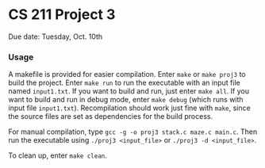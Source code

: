 # CS 211 Project 3

Due date: Tuesday, Oct. 10th

### Usage
A makefile is provided for easier compilation. Enter `make` or `make proj3` to build the project. Enter `make run` to run the executable with an input file named `input1.txt`. If you want to build and run, just enter `make all`. If you want to build and run in debug mode, enter `make debug` (which runs with input file `input1.txt`).
Recompilation should work just fine with `make`, since the source files are set as dependencies for the build process.

For manual compilation, type `gcc -g -o proj3 stack.c maze.c main.c`. Then run the executable using `./proj3 <input_file>` or `./proj3 -d <input_file>`.

To clean up, enter `make clean`.
